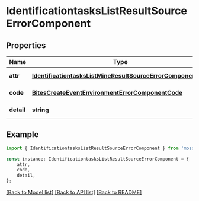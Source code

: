 # IdentificationtasksListResultSourceErrorComponent


## Properties

Name | Type | Description | Notes
------------ | ------------- | ------------- | -------------
**attr** | [**IdentificationtasksListMineResultSourceErrorComponentAttr**](IdentificationtasksListMineResultSourceErrorComponentAttr.md) |  | [default to undefined]
**code** | [**BitesCreateEventEnvironmentErrorComponentCode**](BitesCreateEventEnvironmentErrorComponentCode.md) |  | [default to undefined]
**detail** | **string** |  | [default to undefined]

## Example

```typescript
import { IdentificationtasksListResultSourceErrorComponent } from 'mosquito-alert';

const instance: IdentificationtasksListResultSourceErrorComponent = {
    attr,
    code,
    detail,
};
```

[[Back to Model list]](../README.md#documentation-for-models) [[Back to API list]](../README.md#documentation-for-api-endpoints) [[Back to README]](../README.md)
